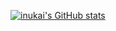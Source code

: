 [![inukai's GitHub stats](https://github-readme-stats.vercel.app/api?username=t-inu&custom_title=t-inu's%20GitHub%20Stats&disable_animations=true&theme=apprentice&show_icons=true&hide=stars&show=reviews)](https://github.com/anuraghazra/github-readme-stats)

<!--
**t-inu/t-inu** is a ✨ _special_ ✨ repository because its `README.md` (this file) appears on your GitHub profile.

Here are some ideas to get you started:

- 🔭 I’m currently working on ...
- 🌱 I’m currently learning ...
- 👯 I’m looking to collaborate on ...
- 🤔 I’m looking for help with ...
- 💬 Ask me about ...
- 📫 How to reach me: ...
- 😄 Pronouns: ...
- ⚡ Fun fact: ...
-->
